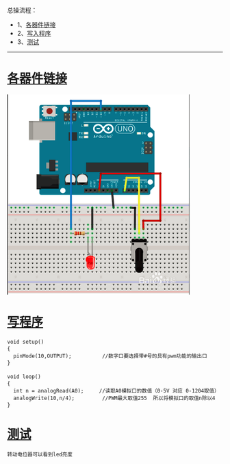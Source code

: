 总操流程：
- 1、[各器件链接](#arduino-01)
- 2、[写入程序](#arduino-02)
- 3、[测试](#arduino-03)

----------
# <a name="arduino-01" href="#" >各器件链接</a>
![](image/13-1.png)
# <a name="arduino-02" href="#" >写程序</a>
```
void setup()
{
  pinMode(10,OUTPUT);          //数字口要选择带#号的具有pwm功能的输出口
}

void loop()
{
  int n = analogRead(A0);     //读取A0模拟口的数值（0-5V 对应 0-1204取值）
  analogWrite(10,n/4);         //PWM最大取值255  所以将模拟口的取值n除以4
}
```
# <a name="arduino-03" href="#" >测试</a>
`转动电位器可以看到led亮度`